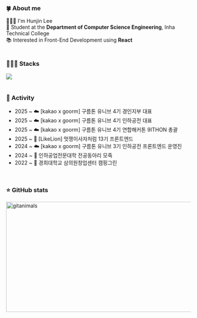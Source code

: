 ### 🍀 About me
🙋🏻‍♂️ I'm Hunjin Lee<br>
🏫 Student at the **Department of Computer Science Engineering**, Inha Technical College  
📚 Interested in Front-End Development using **React**  
</br>

### 👨🏻‍💻 Stacks
<div>
  <a href="https://skillicons.dev">
    <img src="https://skillicons.dev/icons?i=react,typescript,javascript,nextjs,tailwindcss,css,html" />
  </a>
</div>
</br>

### 👥 Activity
- 2025 ~ ☁️ [kakao x goorm] 구름톤 유니브 4기 경인지부 대표
- 2025 ~ ☁️ [kakao x goorm] 구름톤 유니브 4기 인하공전 대표
- 2025 ~ ☁️ [kakao x goorm] 구름톤 유니브 4기 연합해커톤 9ITHON 총괄
- 2025 ~ 🦁 [LikeLion] 멋쟁이사자처럼 13기 프론트엔드
- 2024 ~ ☁️ [kakao x goorm] 구름톤 유니브 3기 인하공전 프론트엔드 운영진
- 2024 ~ 🏫 인하공업전문대학 전공동아리 모죽
- 2022 ~ 🏫 경희대학교 삼의원창업센터 캠핑그린

</br>

### ⭐️ GitHub stats
<a href="https://www.gitanimals.org/">
      <img
        src="https://render.gitanimals.org/guilds/733351063188179970/draw"
        width="600"
        height="300"
        alt="gitanimals"
      />
    </a>
